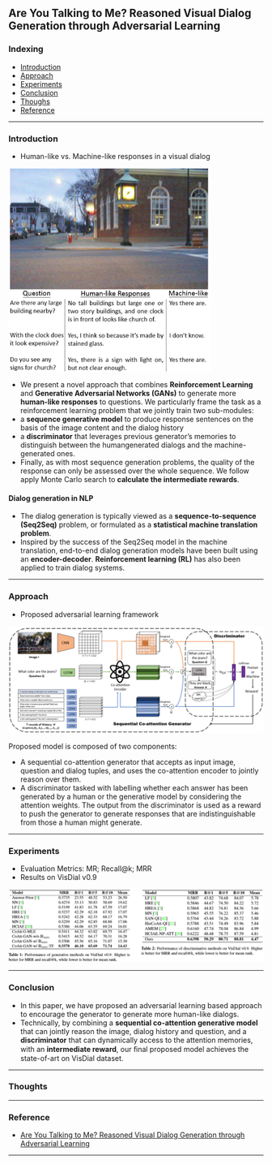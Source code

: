 ## Are You Talking to Me? Reasoned Visual Dialog Generation through Adversarial Learning

### Indexing
- [Introduction](#Introduction)
- [Approach](#Approach)
- [Experiments](#Experiments)
- [Conclusion](#Conclusion)
- [Thoughs](#Thoughts)
- [Reference](#Reference)


---
### Introduction
- Human-like vs. Machine-like responses in a visual dialog

<img src="
https://github.com/qiuyue1993/Notes/blob/master/VisualDialog/images/Paper-Summarize_Reasoned-Visual-Dialog-through-GAN_overview.png" width="400" hegiht="400" align=center/> 


- We present a novel approach that combines **Reinforcement Learning** and **Generative Adversarial Networks (GANs)** to generate more **human-like responses** to questions. 
We particularly frame the task as a reinforcement learning problem that we jointly train two sub-modules:
- a **sequence generative model** to produce response sentences on the basis of the image content and the dialog history
- a **discriminator** that leverages previous generator’s memories to distinguish between the humangenerated dialogs and the machine-generated ones. 
-  Finally, as with most sequence generation problems, the quality of the response can only be assessed over the whole sequence. We follow apply Monte Carlo search to **calculate the intermediate rewards**. 

#### Dialog generation in NLP
- The dialog generation is typically viewed as a **sequence-to-sequence (Seq2Seq)** problem, or formulated as a **statistical machine translation problem**.
- Inspired by the success of the Seq2Seq model in the machine translation, end-to-end dialog generation models have been built using an **encoder-decoder**. **Reinforcement learning (RL)** has also been applied to train dialog systems.

---
### Approach
- Proposed adversarial learning framework

<img src="https://github.com/qiuyue1993/Notes/blob/master/VisualDialog/images/Paper-Summarize_Reasoned-Visual-Dialog-through-GAN_proposed-model.png" width="600" hegiht="300" align=center/> 

Proposed model is composed of two components:
-  A sequential co-attention generator that accepts as input image, question and dialog tuples, and uses the co-attention encoder to jointly reason over them.
-  A discriminator tasked with labelling whether each answer has been generated by a human or the generative model by considering the attention weights. 
The output from the discriminator is used as a reward to push the generator to generate responses that are indistinguishable from those a human might generate.

---
### Experiments
- Evaluation Metrics: MR; Recall@k; MRR
-  Results on VisDial v0.9

<img src="https://github.com/qiuyue1993/Notes/blob/master/VisualDialog/images/Paper-Summarize_Reasoned-Visual-Dialog-through-GAN_experiments-results.png" width="600" hegiht="300" align=center/> 

---
### Conclusion
-  In this paper, we have proposed an adversarial learning based approach to encourage the generator to generate more human-like dialogs. 
-  Technically, by combining a **sequential co-attention generative model** that can jointly reason the image, dialog history and question, and a **discriminator** that can dynamically access to the attention memories, with an **intermediate reward**, our ﬁnal proposed model achieves the state-of-art on VisDial dataset. 
---
### Thoughts

---
### Reference
- [Are You Talking to Me? Reasoned Visual Dialog Generation through Adversarial Learning](http://openaccess.thecvf.com/content_cvpr_2018/papers/Wu_Are_You_Talking_CVPR_2018_paper.pdf)


---
